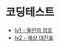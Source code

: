 # 코딩테스트
- [lv1 - 둘만의 암호](https://school.programmers.co.kr/learn/courses/30/lessons/155652)
- [lv2 - 예상 대진표](https://school.programmers.co.kr/learn/courses/30/lessons/12985)
